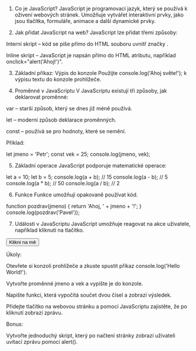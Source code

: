 1. Co je JavaScript?
JavaScript je programovací jazyk, který se používá k oživení webových stránek. Umožňuje vytvářet interaktivní prvky, jako jsou tlačítka, formuláře, animace a další dynamické prvky.

2. Jak přidat JavaScript na web?
JavaScript lze přidat třemi způsoby:

Interní skript – kód se píše přímo do HTML souboru uvnitř značky <script>.

Externí soubor – JavaScript se uloží do samostatného .js souboru a připojí k HTML pomocí <script src="soubor.js"></script>.

Inline skript – 
JavaScript je napsán přímo do HTML atributu, například onclick="alert('Ahoj!')".

3. Základní příkaz: Výpis do konzole
Použijte console.log('Ahoj světe!'); k výpisu textu do konzole prohlížeče.

4. Proměnné v JavaScriptu
V JavaScriptu existují tři způsoby, jak deklarovat proměnné:

var – starší způsob, který se dnes již méně používá.

let – moderní způsob deklarace proměnných.

const – používá se pro hodnoty, které se nemění.

Příklad:

let jmeno = 'Petr';
const vek = 25;
console.log(jmeno, vek);

5. Základní operace
JavaScript podporuje matematické operace:

let a = 10;
let b = 5;
console.log(a + b); // 15
console.log(a - b); // 5
console.log(a * b); // 50
console.log(a / b); // 2

6. Funkce
Funkce umožňují opakovaně používat kód.

function pozdrav(jmeno) {
    return 'Ahoj, ' + jmeno + '!';
}
console.log(pozdrav('Pavel'));

7. Události v JavaScriptu
JavaScript umožňuje reagovat na akce uživatele, například kliknutí na tlačítko.

<button onclick="alert('Klikl jsi na tlačítko!')">Klikni na mě</button>

Úkoly:

Otevřete si konzoli prohlížeče a zkuste spustit příkaz console.log('Hello World!').

Vytvořte proměnné jmeno a vek a vypište je do konzole.

Napište funkci, která vypočítá součet dvou čísel a zobrazí výsledek.

Přidejte tlačítko na webovou stránku a pomocí JavaScriptu zajistěte, že po kliknutí zobrazí zprávu.

Bonus:

Vytvořte jednoduchý skript, který po načtení stránky zobrazí uživateli uvítací zprávu pomocí alert().